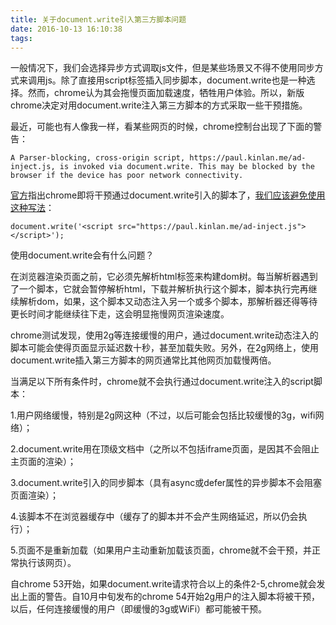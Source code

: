 ```yaml
---
title: 关于document.write引入第三方脚本问题
date: 2016-10-13 16:10:38
tags:
---
```


一般情况下，我们会选择异步方式调取js文件，但是某些场景又不得不使用同步方式来调用js。除了直接用script标签插入同步脚本，document.write也是一种选择。然而，chrome认为其会拖慢页面加载速度，牺牲用户体验。所以，新版chrome决定对用document.write注入第三方脚本的方式采取一些干预措施。

最近，可能也有人像我一样，看某些网页的时候，chrome控制台出现了下面的警告：

<!-- more -->

``` 
A Parser-blocking, cross-origin script, https://paul.kinlan.me/ad-inject.js, is invoked via document.write. This may be blocked by the browser if the device has poor network connectivity.
```
 
[官方](https://developers.google.com/web/updates/2016/08/removing-document-write)指出chrome即将干预通过document.write引入的脚本了，[我们应该避免使用这种写法](http://blog.dareboost.com/en/2016/09/avoid-using-document-write-scripts-injection/)：

``` 
document.write('<script src="https://paul.kinlan.me/ad-inject.js"></script>');
```

使用document.write会有什么问题？


在浏览器渲染页面之前，它必须先解析html标签来构建dom树。每当解析器遇到了一个脚本，它就会暂停解析html，下载并解析执行这个脚本，脚本执行完再继续解析dom，如果，这个脚本又动态注入另一个或多个脚本，那解析器还得等待更长时间才能继续往下走，这会明显拖慢网页渲染速度。

chrome测试发现，使用2g等连接缓慢的用户，通过document.write动态注入的脚本可能会使得页面显示延迟数十秒，甚至加载失败。另外，在2g网络上，使用document.write插入第三方脚本的网页通常比其他网页加载慢两倍。

当满足以下所有条件时，chrome就不会执行通过document.write注入的script脚本：

1.用户网络缓慢，特别是2g网这种（不过，以后可能会包括比较缓慢的3g，wifi网络）；

2.document.write用在顶级文档中（之所以不包括iframe页面，是因其不会阻止主页面的渲染）；

3.document.write引入的同步脚本（具有async或defer属性的异步脚本不会阻塞页面渲染）；

4.该脚本不在浏览器缓存中（缓存了的脚本并不会产生网络延迟，所以仍会执行）；

5.页面不是重新加载（如果用户主动重新加载该页面，chrome就不会干预，并正常执行该网页）。

自chrome 53开始，如果document.write请求符合以上的条件2-5,chrome就会发出上面的警告。自10月中旬发布的chrome 54开始2g用户的注入脚本将被干预，以后，任何连接缓慢的用户（即缓慢的3g或WiFi）都可能被干预。
